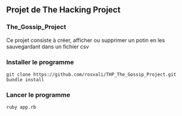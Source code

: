 ## Projet de The Hacking Project
### The_Gossip_Project
Ce projet consiste à créer, afficher ou supprimer un potin en les sauvegardant dans un fichier csv
### Installer le programme
	git clone https://github.com/rosvali/THP_The_Gossip_Project.git
	bundle install
### Lancer le programme
	ruby app.rb